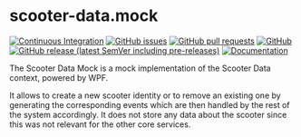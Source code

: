 # scooter-data.mock
[![Continuous Integration](https://github.com/e-scooter-2077/scooter-data.mock/actions/workflows/ci.yml/badge.svg?event=push)](https://github.com/e-scooter-2077/scooter-data.mock/actions/workflows/ci.yml)
[![GitHub issues](https://img.shields.io/github/issues-raw/e-scooter-2077/scooter-data.mock?style=plastic)](https://github.com/e-scooter-2077/scooter-data.mock/issues)
[![GitHub pull requests](https://img.shields.io/github/issues-pr-raw/e-scooter-2077/scooter-data.mock?style=plastic)](https://github.com/e-scooter-2077/scooter-data.mock/pulls)
[![GitHub](https://img.shields.io/github/license/e-scooter-2077/scooter-data.mock?style=plastic)](/LICENSE)
[![GitHub release (latest SemVer including pre-releases)](https://img.shields.io/github/v/release/e-scooter-2077/scooter-data.mock?include_prereleases&style=plastic)](https://github.com/e-scooter-2077/scooter-data.mock/releases)
[![Documentation](https://img.shields.io/badge/documentation-click%20here-informational?style=plastic)](https://e-scooter-2077.github.io/documentation/implementation/index.html#scooter-data-mock)

The Scooter Data Mock is a mock implementation of the Scooter Data context, powered by WPF.

It allows to create a new scooter identity or to remove an existing one by generating the corresponding events which are then handled by the rest of the system accordingly.
It does not store any data about the scooter since this was not relevant for the other core services.
